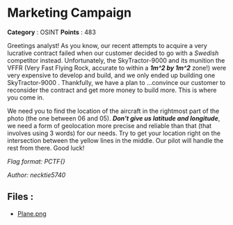 # Marketing Campaign

**Category** : OSINT
**Points** : 483

Greetings analyst! As you know, our recent attempts to acquire a very lucrative contract failed when our customer decided to go with a *Swedish* competitor instead. Unfortunately, the SkyTractor-9000 and its munition the VFFR (Very Fast Flying Rock, accurate to within a ***1m^2 by 1m^2*** zone!) were very expensive to develop and build, and we only ended up building one SkyTractor-9000 . Thankfully, we have a plan to ...convince our customer to reconsider the contract and get more money to build more. This is where you come in.

We need you to find the location of the aircraft in the rightmost part of the photo (the one between 06 and 05). ***Don't give us latitude and longitude***, we need a form of geolocation more precise and reliable than that (that involves using 3 words) for our needs. Try to get your location right on the intersection between the yellow lines in the middle. Our pilot will handle the rest from there. Good luck!

*Flag format: PCTF{}*

*Author: necktie5740*

## Files : 
 - [Plane.png](./Plane.png)


